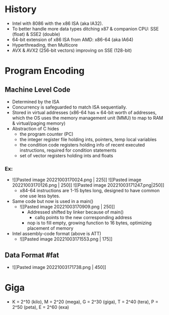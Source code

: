 # History
- Intel with 8086 with the x86 ISA (aka IA32).
- To better handle more data types ditching x87 & companion CPU: SSE (float) & SSE2 (double) 
- 64-bit extension of x86 ISA from AMD: x86-64 (aka IA64)
- Hyperthreading, then Multicore
- AVX & AVX2 (256-bit vectors) improving on SSE (128-bit)
# Program Encoding
## Machine Level Code
- Determined by the ISA
- Concurrency is safeguarded to match ISA sequentially.
- Stored in virtual addresses (x86-64 has $\approx$ 64-bit worth of addresses, which the OS uses the memory management unit (MMU) to map to RAM & virtual/paging memory)
- Abstraction of C hides
	- the program counter (PC)
	- the integer register file holding ints, pointers, temp local variables
	- the condition code registers holding info of recent executed instructions, required for condition statements
	- set of vector registers holding ints and floats
### Ex:
- ![[Pasted image 20221003170024.png | 225]] ![[Pasted image 20221003170126.png | 250]] ![[Pasted image 20221003171247.png|250]]
	- x84-64 instructions are 1-15 bytes long, designed to have common one use less bytes.
- Same code but now is used in a main()
	- ![[Pasted image 20221003170909.png | 250]]
		- Addressed shifted by linker because of main()
			- callq points to the new corresponding address
		- nop is to fill empty, growing function to 16 bytes, optimizing placement of memory
- Intel assembly-code format (above is ATT)
	- ![[Pasted image 20221003171553.png | 175]]
## Data Format #fat
- ![[Pasted image 20221003171738.png | 450]]
# Giga
- K = 2^10 (kilo), M = 2^20 (mega), G = 2^30 (giga), T = 2^40 (tera), P = 2^50 (peta), E = 2^60 (exa)